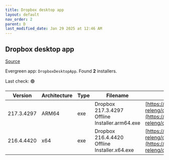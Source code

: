 ```yaml
---
title: Dropbox desktop app
layout: default
nav_order: 2
parent: D
last_modified_date: Jan 29 2025 at 12:46 AM
---
```


## Dropbox desktop app

[Source](https://www.dropbox.com/desktop)

Evergreen app: `DropboxDesktopApp`. Found **2** installers.

Last check: 🟢

| Version    | Architecture | Type | Filename                                       | URI                                                                                                                                                                                                            |
| ---------- | ------------ | ---- | ---------------------------------------------- | -------------------------------------------------------------------------------------------------------------------------------------------------------------------------------------------------------------- |
| 217.3.4297 | ARM64        | exe  | Dropbox 217.3.4297 Offline Installer.arm64.exe | [https://edge.dropboxstatic.com/dbx-releng/client/Dropbox%20217.3.4297%20Offline%20Installer.arm64.exe](https://edge.dropboxstatic.com/dbx-releng/client/Dropbox%20217.3.4297%20Offline%20Installer.arm64.exe) |
| 216.4.4420 | x64          | exe  | Dropbox 216.4.4420 Offline Installer.x64.exe   | [https://edge.dropboxstatic.com/dbx-releng/client/Dropbox%20216.4.4420%20Offline%20Installer.x64.exe](https://edge.dropboxstatic.com/dbx-releng/client/Dropbox%20216.4.4420%20Offline%20Installer.x64.exe)     |
